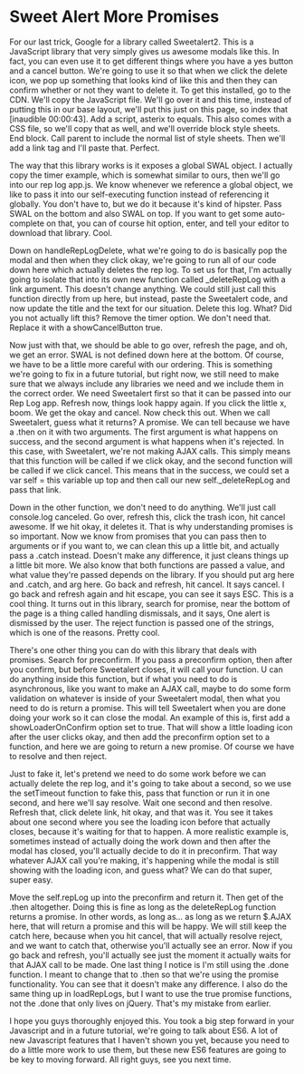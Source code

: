 # Sweet Alert More Promises

 For our last trick, Google for a library called Sweetalert2. This is a JavaScript library that very simply gives us awesome modals like this. In fact, you can even use it to get different things where you have a yes button and a cancel button. We're going to use it so that when we click the delete icon, we pop up something that looks kind of like this and then they can confirm whether or not they want to delete it. To get this installed, go to the CDN. We'll copy the JavaScript file. We'll go over it and this time, instead of putting this in our base layout, we'll put this just on this page, so index that [inaudible 00:00:43]. Add a script, asterix to equals. This also comes with a CSS file, so we'll copy that as well, and we'll override block style sheets. End block. Call parent to include the normal list of style sheets. Then we'll add a link tag and I'll paste that. Perfect.

 The way that this library works is it exposes a global SWAL object. I actually copy the timer example, which is somewhat similar to ours, then we'll go into our rep log app.js. We know whenever we reference a global object, we like to pass it into our self-executing function instead of referencing it globally. You don't have to, but we do it because it's kind of hipster. Pass SWAL on the bottom and also SWAL on top. If you want to get some auto-complete on that, you can of course hit option, enter, and tell your editor to download that library. Cool.

 Down on handleRepLogDelete, what we're going to do is basically pop the modal and then when they click okay, we're going to run all of our code down here which actually deletes the rep log. To set us for that, I'm actually going to isolate that into its own new function called _deleteRepLog with a link argument. This doesn't change anything. We could still just call this function directly from up here, but instead, paste the Sweetalert code, and now update the title and the text for our situation.  Delete this log.   What? Did you not actually lift this?  Remove the timer option. We don't need that. Replace it with a showCancelButton true.

 Now just with that, we should be able to go over, refresh the page, and oh, we get an error. SWAL is not defined down here at the bottom. Of course, we have to be a little more careful with our ordering. This is something we're going to fix in a future tutorial, but right now, we still need to make sure that we always include any libraries we need and we include them in the correct order. We need Sweetalert first so that it can be passed into our Rep Log app. Refresh now, things look happy again. If you click the little x, boom. We get the okay and cancel. Now check this out. When we call Sweetalert, guess what it returns? A promise. We can tell because we have a .then on it with two arguments. The first argument is what happens on success, and the second argument is what happens when it's rejected. In this case, with Sweetalert, we're not making AJAX calls. This simply means that this function will be called if we click okay, and the second function will be called if we click cancel. This means that in the success, we could set a var self = this variable up top and then call our new self._deleteRepLog and pass that link.

 Down in the other function, we don't need to do anything. We'll just call console.log canceled. Go over, refresh this, click the trash icon, hit cancel awesome. If we hit okay, it deletes it. That is why understanding promises is so important. Now we know from promises that you can pass then to arguments or if you want to, we can clean this up a little bit, and actually pass a .catch instead. Doesn't make any difference, it just cleans things up a little bit more. We also know that both functions are passed a value, and what value they're passed depends on the library. If you should put arg here and .catch, and arg here. Go back and refresh, hit cancel. It says cancel. I go back and refresh again and hit escape, you can see it says ESC. This is a cool thing. It turns out in this library, search for promise, near the bottom of the page is a thing called handling dismissals, and it says,  One alert is dismissed by the user.  The reject function is passed one of the strings, which is one of the reasons. Pretty cool.

 There's one other thing you can do with this library that deals with promises. Search for preconfirm. If you pass a preconfirm option, then after you confirm, but before Sweetalert closes, it will call your function. U can do anything inside this function, but if what you need to do is asynchronous, like you want to make an AJAX call, maybe to do some form validation on whatever is inside of your Sweetalert modal, then what you need to do is return a promise. This will tell Sweetalert when you are done doing your work so it can close the modal. An example of this is, first add a showLoaderOnConfirm option set to true. That will show a little loading icon after the user clicks okay, and then add the preconfirm option set to a function, and here we are going to return a new promise. Of course we have to resolve and then reject.

 Just to fake it, let's pretend we need to do some work before we can actually delete the rep log, and it's going to take about a second, so we use the setTimeout function to fake this, pass that function or run it in one second, and here we'll say resolve. Wait one second and then resolve. Refresh that, click delete link, hit okay, and that was it. You see it takes about one second where you see the loading icon before that actually closes, because it's waiting for that to happen. A more realistic example is, sometimes instead of actually doing the work down and then after the modal has closed, you'll actually decide to do it in preconfirm. That way whatever AJAX call you're making, it's happening while the modal is still showing with the loading icon, and guess what? We can do that super, super easy.

 Move the self.repLog up into the preconfirm and return it. Then get of the .then altogether. Doing this is fine as long as the deleteRepLog function returns a promise. In other words, as long as... as long as we return $.AJAX here, that will return a promise and this will be happy. We will still keep the catch here, because when you hit cancel, that will actually resolve reject, and we want to catch that, otherwise you'll actually see an error. Now if you go back and refresh, you'll actually see just the moment it actually waits for that AJAX call to be made. One last thing I notice is I'm still using the .done function. I meant to change that to .then so that we're using the promise functionality. You can see that it doesn't make any difference. I also do the same thing up in loadRepLogs, but I want to use the true promise functions, not the .done that only lives on jQuery. That's my mistake from earlier.

 I hope you guys thoroughly enjoyed this. You took a big step forward in your Javascript and in a future tutorial, we're going to talk about ES6. A lot of new Javascript features that I haven't shown you yet, because you need to do a little more work to use them, but these new ES6 features are going to be key to moving forward. All right guys, see you next time.
 
